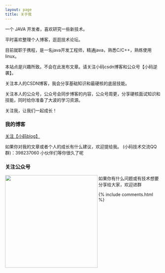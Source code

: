 ```yaml
---
layout: page
title: 关于我 
---
```


一个 JAVA 开发者，喜欢研究一些新技术。
<p>
平时喜欢整理个人博客，逛逛技术论坛。
<p>
目前就职于携程，是一名java开发工程师，精通java，熟悉C/C++，熟练使用linux。
<p>
本站点是兴趣所致。不会在此发布文章。请关注小码csdn博客和公众号【小码逆袭】。
<p>
关注本人的CSDN博客，我会分享基础知识和最硬核的底层技能。
<p>
关注本人的公众号，公众号会同步博客的内容，公众号周更，分享硬核面试知识和技能，同时给你准备了大波的学习资源。
<p>
关注我，让我们一起成长！
<p>

<h3> 我的博客 </h3>  

<p>

<p>

<a href="https://blog.csdn.net/lyztyycode">关注【小码blog】</a>

<p>

如果你对我的文章或者个人的成长有什么建议，欢迎提给我。
(小码技术交流QQ群)：398237060  小伙伴们等你很久了呢

<h3> 关注公众号 </h3>  
<p> 
<img src="https://img-blog.csdnimg.cn/20200405142254907.jpeg?x-oss-process=image/watermark,type_ZmFuZ3poZW5naGVpdGk,shadow_10,text_aHR0cHM6Ly9ibG9nLmNzZG4ubmV0L2x5enR5eWNvZGU=,size_16,color_FFFFFF,t_70"  width="300" height="300" align="left">
<p>  
<p> 
如果你有什么问题或有技术想要分享给大家，欢迎进群
<p> 


{% include comments.html %}

